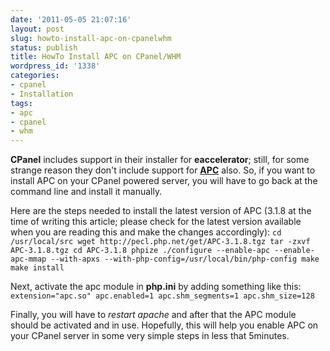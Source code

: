 ```yaml
---
date: '2011-05-05 21:07:16'
layout: post
slug: howto-install-apc-on-cpanelwhm
status: publish
title: HowTo Install APC on CPanel/WHM
wordpress_id: '1338'
categories:
- cpanel
- Installation
tags:
- apc
- cpanel
- whm
---
```


**CPanel** includes support in their installer for **eaccelerator**; still, for some strange reason they don't include support for **[APC](http://pecl.php.net/package/APC)** also. So, if you want to install APC on your CPanel powered server, you will have to go back at the command line and install it manually.

Here are the steps needed to install the latest version of APC (3.1.8 at the time of writing this article; please check for the latest version available when you are reading this and make the changes accordingly):
`cd /usr/local/src
wget http://pecl.php.net/get/APC-3.1.8.tgz
tar -zxvf APC-3.1.8.tgz
cd APC-3.1.8
phpize
./configure --enable-apc --enable-apc-mmap --with-apxs --with-php-config=/usr/local/bin/php-config
make
make install`

Next, activate the apc module in **php.ini** by adding something like this:
`extension="apc.so"
apc.enabled=1
apc.shm_segments=1
apc.shm_size=128`

Finally, you will have to _restart apache_ and after that the APC module should be activated and in use. Hopefully, this will help you enable APC on your CPanel server in some very simple steps in less that 5minutes.
